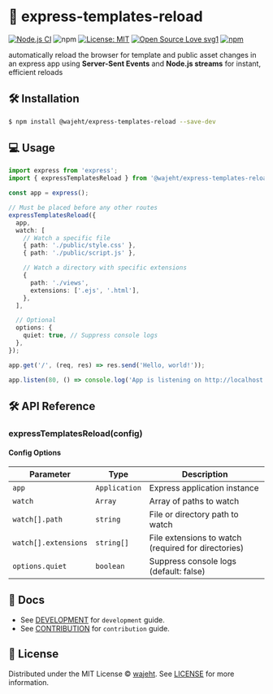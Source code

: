 # 🔄 express-templates-reload

[![Node.js CI](https://github.com/wajeht/express-templates-reload/actions/workflows/ci.yml/badge.svg?branch=main)](https://github.com/wajeht/express-templates-reload/actions/workflows/ci.yml)
![npm](https://img.shields.io/npm/dw/%40wajeht%2Fexpress-templates-reload)
[![License: MIT](https://img.shields.io/badge/License-MIT-blue.svg)](https://github.com/wajeht/type/blob/main/LICENSE) [![Open Source Love svg1](https://badges.frapsoft.com/os/v1/open-source.svg?v=103)](https://github.com/wajeht/express-templates-reload)
[![npm](https://img.shields.io/npm/v/%40wajeht%2Fexpress-templates-reload)](https://www.npmjs.com/package/@wajeht/express-templates-reload)

automatically reload the browser for template and public asset changes in an express app using **Server-Sent Events** and **Node.js streams** for instant, efficient reloads

## 🛠️ Installation

```bash
$ npm install @wajeht/express-templates-reload --save-dev
```

## 💻 Usage

```ts
import express from 'express';
import { expressTemplatesReload } from '@wajeht/express-templates-reload';

const app = express();

// Must be placed before any other routes
expressTemplatesReload({
  app,
  watch: [
    // Watch a specific file
    { path: './public/style.css' },
    { path: './public/script.js' },

    // Watch a directory with specific extensions
    {
      path: './views',
      extensions: ['.ejs', '.html'],
    },
  ],

  // Optional
  options: {
    quiet: true, // Suppress console logs
  },
});

app.get('/', (req, res) => res.send('Hello, world!'));

app.listen(80, () => console.log('App is listening on http://localhost'));
```

## 🛠️ API Reference

### expressTemplatesReload(config)

#### Config Options

| Parameter            | Type          | Description                                         |
| -------------------- | ------------- | --------------------------------------------------- |
| `app`                | `Application` | Express application instance                        |
| `watch`              | `Array`       | Array of paths to watch                             |
| `watch[].path`       | `string`      | File or directory path to watch                     |
| `watch[].extensions` | `string[]`    | File extensions to watch (required for directories) |
| `options.quiet`      | `boolean`     | Suppress console logs (default: false)              |

## 📑 Docs

- See [DEVELOPMENT](./docs/development.md) for `development` guide.
- See [CONTRIBUTION](./docs/contribution.md) for `contribution` guide.

## 📜 License

Distributed under the MIT License © [wajeht](https://github.com/wajeht). See [LICENSE](./LICENSE) for more information.
